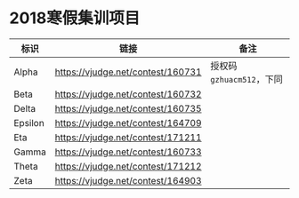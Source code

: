 # 2018寒假集训项目

| 标识 | 链接 | 备注 |
| --- | --- | --- |
| Alpha | https://vjudge.net/contest/160731 | 授权码`gzhuacm512`，下同 |
| Beta | https://vjudge.net/contest/160732 | |
| Delta | https://vjudge.net/contest/160735 | |
| Epsilon | https://vjudge.net/contest/164709 | |
| Eta | https://vjudge.net/contest/171211 | |
| Gamma | https://vjudge.net/contest/160733 | |
| Theta | https://vjudge.net/contest/171212 |
| Zeta | https://vjudge.net/contest/164903 |

